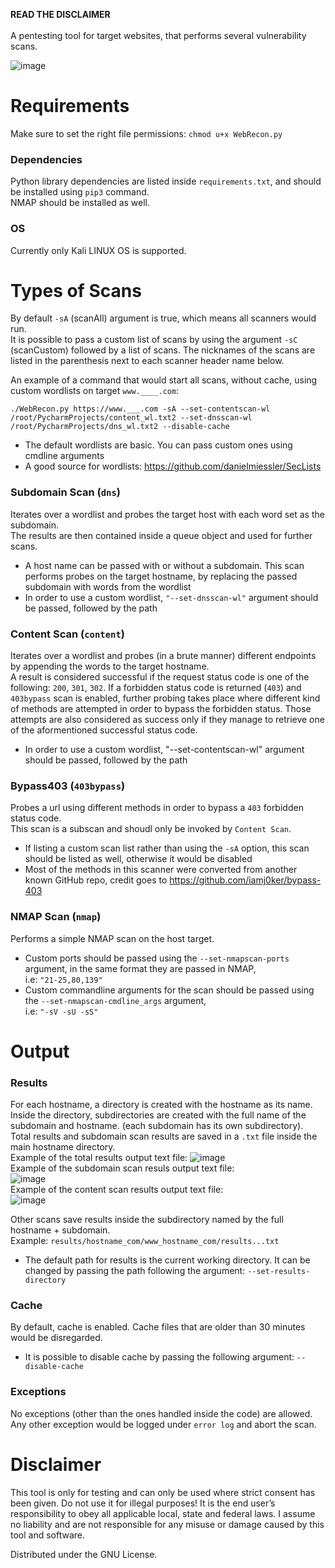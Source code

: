 **READ THE DISCLAIMER** </br>
</br> A pentesting tool for target websites, that performs several vulnerability scans. 

![image](https://user-images.githubusercontent.com/59119926/183238692-d01a8f69-20cf-4b7f-8954-b7a7c119c9bf.png)



# Requirements
Make sure to set the right file permissions: `chmod u+x WebRecon.py`

### Dependencies
Python library dependencies are listed inside `requirements.txt`, and should be installed using `pip3` command. </br>
NMAP should be installed as well.

### OS

Currently only Kali LINUX OS is supported.

# Types of Scans
By default `-sA` (scanAll) argument is true, which means all scanners would run. </br> It is possible to pass a custom list of scans by using the argument `-sC` (scanCustom) followed by a list of scans. The nicknames of the scans are listed in the parenthesis next to each scanner header name below. </br>

An example of a command that would start all scans, without cache, using custom wordlists on target `www.____.com`:

```
./WebRecon.py https://www.___.com -sA --set-contentscan-wl /root/PycharmProjects/content_wl.txt2 --set-dnsscan-wl /root/PycharmProjects/dns_wl.txt2 --disable-cache
```

* The default wordlists are basic. You can pass custom ones using cmdline arguments
* A good source for wordlists: https://github.com/danielmiessler/SecLists

### Subdomain Scan (`dns`)

Iterates over a wordlist and probes the target host with each word set as the subdomain.</br>
The results are then contained inside a queue object and used for further scans.

* A host name can be passed with or without a subdomain. This scan performs probes on the target hostname, by replacing the passed subdomain with words from the wordlist
* In order to use a custom wordlist, `"--set-dnsscan-wl"` argument should be passed, followed by the path


### Content Scan (`content`)

Iterates over a wordlist and probes (in a brute manner) different endpoints by appending the words to the target hostname. </br>
A result is considered successful if the request status code is one of the following: `200`, `301`, `302`. If a forbidden status code is returned (`403`) and `403bypass` scan is enabled, further probing takes place where different kind of methods are attempted in order to bypass the forbidden status. Those attempts are also considered as success only if they manage to retrieve one of the aformentioned successful status code. <br>

* In order to use a custom wordlist, "--set-contentscan-wl" argument should be passed, followed by the path

### Bypass403 (`403bypass`)

Probes a url using different methods in order to bypass a `403` forbidden status code. </br> This scan is a subscan and shoudl only be invoked by  `Content Scan`.

* If listing a custom scan list rather than using the `-sA` option, this scan should be listed as well, otherwise it would be disabled
* Most of the methods in this scanner were converted from another known GitHub repo, credit goes to https://github.com/iamj0ker/bypass-403

### NMAP Scan (`nmap`)

Performs a simple NMAP scan on the host target.

* Custom ports should be passed using the `--set-nmapscan-ports` argument, in the same format they are passed in NMAP,</br> i.e: `"21-25,80,139"`
* Custom commandline arguments for the scan should be passed using the `--set-nmapscan-cmdline_args` argument,</br> i.e: `"-sV -sU -sS"`

# Output
### Results
For each hostname, a directory is created with the hostname as its name. Inside the directory, subdirectories are created with the full name of the subdomain and hostname. (each subdomain has its own subdirectory). </br>
Total results and subdomain scan results are saved in a `.txt` file inside the main hostname directory. <br>
Example of the total results output text file:
![image](https://user-images.githubusercontent.com/59119926/183238731-79eb3f9b-0934-4b30-bf43-1446070c81a4.png)
</br>
Example of the subdomain scan resuls output text file:</br>
![image](https://user-images.githubusercontent.com/59119926/183390260-095cae93-5b9e-44cc-8ab7-e83035f38f43.png)
</br>
Example of the content scan results output text file:</br>
![image](https://user-images.githubusercontent.com/59119926/183390779-8c7ff458-1b4a-4a01-9ac7-50be69ff9e23.png)




Other scans save results inside the subdirectory named by the full hostname + subdomain. </br>
Example: `results/hostname_com/www_hostname_com/results...txt`

* The default path for results is the current working directory. It can be changed by passing the path following the argument: `--set-results-directory`

### Cache
By default, cache is enabled. Cache files that are older than 30 minutes would be disregarded.

* It is possible to disable cache by passing the following argument: `--disable-cache`

### Exceptions
No exceptions (other than the ones handled inside the code) are allowed. Any other exception would be logged under `error log` and abort the scan. </br>


# Disclaimer

This tool is only for testing and can only be used where strict consent has been given. Do not use it for illegal purposes! It is the end user’s responsibility to obey all applicable local, state and federal laws. I assume no liability and are not responsible for any misuse or damage caused by this tool and software.

Distributed under the GNU License.

